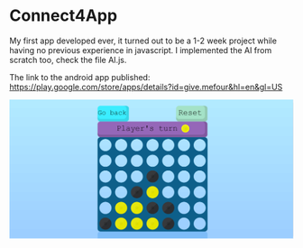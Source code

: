 # Connect4App

My first app developed ever, it turned out to be a 1-2 week project while having no previous experience in javascript. I implemented the AI from scratch too, check the file AI.js.

The link to the android app published: https://play.google.com/store/apps/details?id=give.mefour&hl=en&gl=US

![](screenshot.png)
